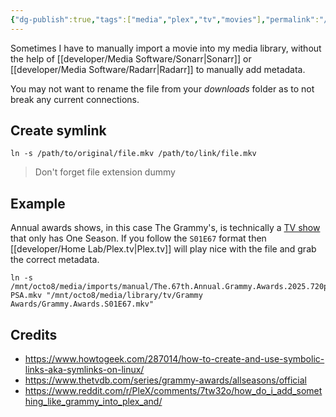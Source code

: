 ```yaml
---
{"dg-publish":true,"tags":["media","plex","tv","movies"],"permalink":"/developer/linux/plex-manual-symlink-for-media/","dgPassFrontmatter":true}
---
```


Sometimes I have to manually import a movie into my media library, without the help of [[developer/Media Software/Sonarr\|Sonarr]] or [[developer/Media Software/Radarr\|Radarr]] to manually add metadata.

You may not want to rename the file from your *downloads* folder as to not break any current connections. 
## Create symlink  
`ln -s /path/to/original/file.mkv /path/to/link/file.mkv  `
  
> Don't forget file extension dummy  
## Example  
Annual awards shows, in this case The Grammy's, is technically a [TV show](https://www.thetvdb.com/series/grammy-awards/allseasons/official) that only has One Season. If you follow the `S01E67` format then [[developer/Home Lab/Plex.tv\|Plex.tv]] will play nice with the file and grab the correct metadata. 

```  
ln -s /mnt/octo8/media/imports/manual/The.67th.Annual.Grammy.Awards.2025.720p.WEBRip.6CH.x265.HEVC-PSA.mkv "/mnt/octo8/media/library/tv/Grammy Awards/Grammy.Awards.S01E67.mkv"  
```  
  
## Credits  
- https://www.howtogeek.com/287014/how-to-create-and-use-symbolic-links-aka-symlinks-on-linux/
- https://www.thetvdb.com/series/grammy-awards/allseasons/official
- https://www.reddit.com/r/PleX/comments/7tw32o/how_do_i_add_something_like_grammy_into_plex_and/
